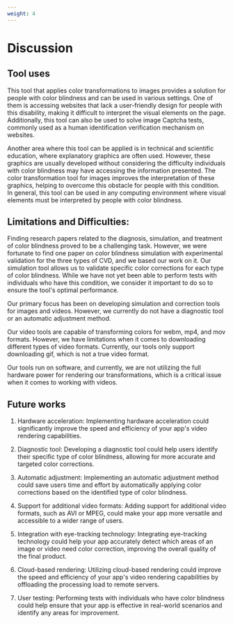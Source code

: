 ```yaml
---
weight: 4
---
```

# Discussion

## Tool uses

This tool that applies color transformations to images provides a solution for people with color blindness and can be used in various settings. One of them is accessing websites that lack a user-friendly design for people with this disability, making it difficult to interpret the visual elements on the page. Additionally, this tool can also be used to solve image Captcha tests, commonly used as a human identification verification mechanism on websites.

Another area where this tool can be applied is in technical and scientific education, where explanatory graphics are often used. However, these graphics are usually developed without considering the difficulty individuals with color blindness may have accessing the information presented. The color transformation tool for images improves the interpretation of these graphics, helping to overcome this obstacle for people with this condition. In general, this tool can be used in any computing environment where visual elements must be interpreted by people with color blindness.

## Limitations and Difficulties:

Finding research papers related to the diagnosis, simulation, and treatment of color blindness proved to be a challenging task. However, we were fortunate to find one paper on color blindness simulation with experimental validation for the three types of CVD, and we based our work on it. Our simulation tool allows us to validate specific color corrections for each type of color blindness. While we have not yet been able to perform tests with individuals who have this condition, we consider it important to do so to ensure the tool's optimal performance.

Our primary focus has been on developing simulation and correction tools for images and videos. However, we currently do not have a diagnostic tool or an automatic adjustment method.

Our video tools are capable of transforming colors for webm, mp4, and mov formats. However, we have limitations when it comes to downloading different types of video formats. Currently, our tools only support downloading gif, which is not a true video format.

Our tools run on software, and currently, we are not utilizing the full hardware power for rendering our transformations, which is a critical issue when it comes to working with videos.

## Future works

1. Hardware acceleration: Implementing hardware acceleration could significantly improve the speed and efficiency of your app's video rendering capabilities.

2. Diagnostic tool: Developing a diagnostic tool could help users identify their specific type of color blindness, allowing for more accurate and targeted color corrections.

3. Automatic adjustment: Implementing an automatic adjustment method could save users time and effort by automatically applying color corrections based on the identified type of color blindness.

4. Support for additional video formats: Adding support for additional video formats, such as AVI or MPEG, could make your app more versatile and accessible to a wider range of users.

5. Integration with eye-tracking technology: Integrating eye-tracking technology could help your app accurately detect which areas of an image or video need color correction, improving the overall quality of the final product.

6. Cloud-based rendering: Utilizing cloud-based rendering could improve the speed and efficiency of your app's video rendering capabilities by offloading the processing load to remote servers.

7. User testing: Performing tests with individuals who have color blindness could help ensure that your app is effective in real-world scenarios and identify any areas for improvement.
